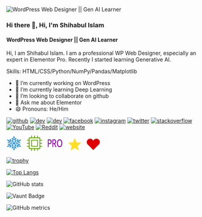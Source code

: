 ![WordPress Web Designer || Gen AI Learner ](https://media.licdn.com/dms/image/D5616AQFv3MR4bFmOaw/profile-displaybackgroundimage-shrink_350_1400/0/1710490936366?e=1716422400&v=beta&t=Qt46c3D6AMuL-2FDA-6VHGAgJc_yAyH1kvj4B7fO3rQ)

### Hi there 👋, Hi, I'm Shihabul Islam 
#### WordPress Web Designer || Gen AI Learner 

Hi, I am Shihabul Islam. I am a professional WP Web Designer, especially an expert in Elementor Pro. Recently I started learning Generative AI. 

Skills: HTML/CSS/Python/NumPy/Pandas/Matplotlib

- 🔭 I’m currently working on WordPress 
- 🌱 I’m currently learning Deep Learning 
- 👯 I’m looking to collaborate on github 
- 💬 Ask me about Elementor 
- 😄 Pronouns: He/Him 


[<img src='https://cdn.jsdelivr.net/npm/simple-icons@3.0.1/icons/github.svg' alt='github' height='40'>](https://github.com/https://github.com/shihabulinfo)  [<img src='https://cdn.jsdelivr.net/npm/simple-icons@3.0.1/icons/dev-dot-to.svg' alt='dev' height='40'>](https://dev.to/https://dev.to/shihabul_info)  [<img src='https://cdn.jsdelivr.net/npm/simple-icons@3.0.1/icons/hashnode.svg' alt='dev' height='40'>](https://hashnode.com/@shihabulinfo)  [<img src='https://cdn.jsdelivr.net/npm/simple-icons@3.0.1/icons/facebook.svg' alt='facebook' height='40'>](https://www.facebook.com/https://www.facebook.com/shihabul.info/)  [<img src='https://cdn.jsdelivr.net/npm/simple-icons@3.0.1/icons/instagram.svg' alt='instagram' height='40'>](https://www.instagram.com/https://www.instagram.com/shihabul.info//)  [<img src='https://cdn.jsdelivr.net/npm/simple-icons@3.0.1/icons/twitter.svg' alt='twitter' height='40'>](https://twitter.com/https://twitter.com/shihabul_info)  [<img src='https://cdn.jsdelivr.net/npm/simple-icons@3.0.1/icons/stackoverflow.svg' alt='stackoverflow' height='40'>](https://stackoverflow.com/users/https://stackoverflow.com/users/21340825/shihabul-islam)  [<img src='https://cdn.jsdelivr.net/npm/simple-icons@3.0.1/icons/youtube.svg' alt='YouTube' height='40'>](https://www.youtube.com/channel/https://www.youtube.com/channel/UC-aYYz_RlcQvYoX82c7Sp7w)  [<img src='https://cdn.jsdelivr.net/npm/simple-icons@3.0.1/icons/reddit.svg' alt='Reddit' height='40'>](https://www.reddit.com/user/https://www.reddit.com/user/darknesslover07/)  [<img src='https://cdn.jsdelivr.net/npm/simple-icons@3.0.1/icons/icloud.svg' alt='website' height='40'>](https://www.shihabulislam.com/)  

<a href='https://archiveprogram.github.com/'><img src='https://raw.githubusercontent.com/acervenky/animated-github-badges/master/assets/acbadge.gif' width='40' height='40'></a> <a href='https://docs.github.com/en/developers'><img src='https://raw.githubusercontent.com/acervenky/animated-github-badges/master/assets/devbadge.gif' width='40' height='40'></a> <a href='https://github.com/pricing'><img src='https://raw.githubusercontent.com/acervenky/animated-github-badges/master/assets/pro.gif' width='40' height='40'></a> <a href='https://stars.github.com/'><img src='https://raw.githubusercontent.com/acervenky/animated-github-badges/master/assets/starbadge.gif' width='35' height='35'></a> <a href='https://docs.github.com/en/github/supporting-the-open-source-community-with-github-sponsors'><img src='https://raw.githubusercontent.com/acervenky/animated-github-badges/master/assets/sponsorbadge.gif' width='35' height='35'></a> 

[![trophy](https://github-profile-trophy.vercel.app/?username=https://github.com/shihabulinfo)](https://github.com/ryo-ma/github-profile-trophy)

[![Top Langs](https://github-readme-stats.vercel.app/api/top-langs/?username=https://github.com/shihabulinfo)](https://github.com/anuraghazra/github-readme-stats)

![GitHub stats](https://github-readme-stats.vercel.app/api?username=https://github.com/shihabulinfo&show_icons=true)  

![Vaunt Badge](https://api.vaunt.dev/v1/github/entities/https://github.com/shihabulinfo/contributions?format=svg&private=false)  

![GitHub metrics](https://metrics.lecoq.io/https://github.com/shihabulinfo)  

